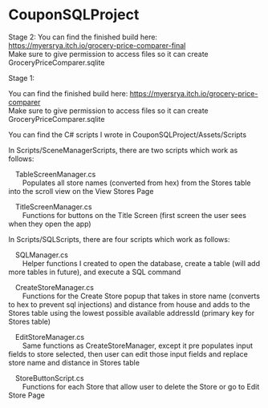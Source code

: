 # CouponSQLProject
Stage 2:
You can find the finished build here: https://myersrya.itch.io/grocery-price-comparer-final  
Make sure to give permission to access files so it can create GroceryPriceComparer.sqlite 

Stage 1:

You can find the finished build here: https://myersrya.itch.io/grocery-price-comparer  
Make sure to give permission to access files so it can create GroceryPriceComparer.sqlite  
  
You can find the C# scripts I wrote in CouponSQLProject/Assets/Scripts  
  
In Scripts/SceneManagerScripts, there are two scripts which work as follows:  
  
&emsp;TableScreenManager.cs  
&emsp;&emsp;Populates all store names (converted from hex) from the Stores table into the scroll view on the View Stores Page  
  
&emsp;TitleScreenManager.cs  
&emsp;&emsp;Functions for buttons on the Title Screen (first screen the user sees when they open the app)  
  
In Scripts/SQLScripts, there are four scripts which work as follows:  
  
&emsp;SQLManager.cs  
&emsp;&emsp;Helper functions I created to open the database, create a table (will add more tables in future), and execute a SQL command  
  
&emsp;CreateStoreManager.cs  
&emsp;&emsp;Functions for the Create Store popup that takes in store name (converts to hex to prevent sql injections) and distance from house and adds to the Stores table using the lowest possible available addressId (primary key for Stores table)  
  
&emsp;EditStoreManager.cs  
&emsp;&emsp;Same functions as CreateStoreManager, except it pre populates input fields to store selected, then user can edit those input fields and replace store name and distance in Stores table  
  
&emsp;StoreButtonScript.cs  
&emsp;&emsp;Functions for each Store that allow user to delete the Store or go to Edit Store Page
